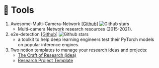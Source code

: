 # 🧰 Tools
1. Awesome-Multi-Camera-Network [[Github](https://github.com/Jason-cs18/Awesome-Multi-Camera-Network)] ![Github stars](https://img.shields.io/github/stars/Jason-cs18/Awesome-Multi-Camera-Network.svg)
    - Multi-camera Network research resources (2015-2021).
2. e2e-detection [[Github](https://github.com/efficient-edge/e2e-detection)] ![Github stars](https://img.shields.io/github/stars/efficient-edge/e2e-detection.svg)
   - a toolkit to help deep learning engineers test their PyTorch models on popular inference engines.
3. Two notion templates to manage your research ideas and projects: 
   - [The Craft of Research (idea)](https://www.notion.so/c44f120acae24f28add610fc04854599?v=66016e03f4434f379462e09c9fad38b0) 
   - [Research Project Template](https://www.notion.so/a6f72ae578e842c29f4d4490f1972bf8?v=79bdfd98bbd3429194de2d3006433e85)
